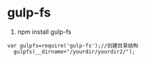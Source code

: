 # gulp-fs


1. npm install gulp-fs
```
var gulpfs=require('gulp-fs');//创建目录结构
  gulpfs(__dirname+"/yourdir/yourdir2/");
```